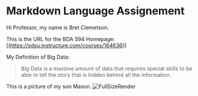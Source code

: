 # Markdown Language Assignement
Hi Professor, my name is Bret Clemetson.

This is the URL for the BDA 594 Homepage:
[(https://sdsu.instructure.com/courses/164636)]

My Definition of Big Data:
> Big Data is a massive amount of data that requires special skills to be able to tell the story that is hidden behind all the information.

This is a picture of my son Mason.
![FullSizeRender](https://github.com/user-attachments/assets/5040d832-1561-4ead-8f46-7287dce8e30e)

